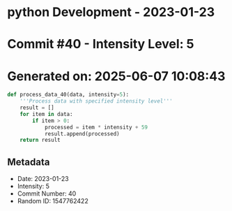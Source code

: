 ﻿# python Development - 2023-01-23
# Commit #40 - Intensity Level: 5
# Generated on: 2025-06-07 10:08:43
```python
def process_data_40(data, intensity=5):
    '''Process data with specified intensity level'''
    result = []
    for item in data:
        if item > 0:
            processed = item * intensity + 59
            result.append(processed)
    return result
```
## Metadata
- Date: 2023-01-23
- Intensity: 5
- Commit Number: 40
- Random ID: 1547762422
